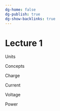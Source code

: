 ```yaml
---
dg-home: false
dg-publish: true
dg-show-backlinks: true
---
```


# Lecture 1

Units

Concepts

Charge

Current

Voltage

Power
